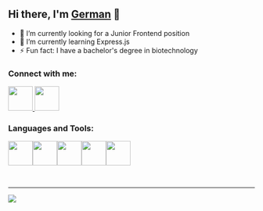 ## Hi there, I'm <a href='https://github.com/orjive5'>German</a> 👋

- 🔭 I’m currently looking for a Junior Frontend position
- 🌱 I’m currently learning Express.js
- ⚡ Fun fact: I have a bachelor's degree in biotechnology

### Connect with me:

<a href="https://www.linkedin.com/in/german-dojcinovic-74436b241">
    <img height="50" src="https://cdn2.iconfinder.com/data/icons/social-icon-3/512/social_style_3_in-306.png"/>
</a>
<a href="https://www.instagram.com/germandojcinovic/?hl=en">
    <img height="50" src="https://cdn2.iconfinder.com/data/icons/social-icons-33/128/Instagram-512.png"/>
</a>

### Languages and Tools:

<img height=50 src="https://cdn.jsdelivr.net/gh/devicons/devicon/icons/html5/html5-original.svg" /><img height=50 src="https://cdn.jsdelivr.net/gh/devicons/devicon/icons/css3/css3-original.svg" /><img height=50 src="https://cdn.jsdelivr.net/gh/devicons/devicon/icons/javascript/javascript-original.svg" /><img height=50 src="https://cdn.jsdelivr.net/gh/devicons/devicon/icons/react/react-original.svg" /><img height=50 src="https://cdn.jsdelivr.net/gh/devicons/devicon/icons/firebase/firebase-plain.svg" />

<br />

---

<img src="https://github-readme-stats.vercel.app/api/top-langs?username=orjive5&layout=compact"/>
